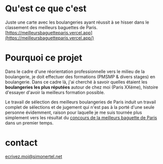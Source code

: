 # Qu'est ce que c'est

Juste une carte avec les boulangeries ayant réussit à se hisser dans le classement des meilleurs baguettes de Paris.
[https://meilleursbaguetteparis.vercel.app](https://meilleursbaguetteparis.vercel.app/)

# Pourquoi ce projet

Dans le cadre d'une réorientation professionnelle vers le milieu de la boulangerie, je doit effectuer des formations (PMSMP & divers stages) en boulangerie.
Dans ce cadre là, j'ai cherché à savoir quelles étaient les **boulangeries les plus réputées** autour de chez moi (Paris XXéme), histoire d'essayer d'avoir la meilleurs formation possible.

Le travail de sélection des meilleurs boulangeries de Paris induit un travail complet de sélections et de jugement qui n'est pas à la porté d'une seule personne évidemment, raison pour laquelle je me suis tournée plus simplement vers les résultat du [concours de la meilleurs baguette de Paris](https://fr.wikipedia.org/wiki/Concours_de_la_meilleure_baguette_de_Paris) dans un premier temps.

# contact

[ecrivez.moi@simonertel.net](ecrivez.moi@simonertel.net)